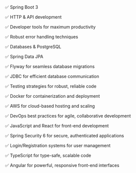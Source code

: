✅ Spring Boot 3

✅ HTTP & API development

✅ Developer tools for maximum productivity

✅ Robust error handling techniques

✅ Databases & PostgreSQL

✅ Spring Data JPA

✅ Flyway for seamless database migrations

✅ JDBC for efficient database communication

✅ Testing strategies for robust, reliable code

✅ Docker for containerization and deployment

✅ AWS for cloud-based hosting and scaling

✅ DevOps best practices for agile, collaborative development

✅ JavaScript and React for front-end development

✅ Spring Security 6 for secure, authenticated applications

✅ Login/Registration systems for user management

✅ TypeScript for type-safe, scalable code

✅ Angular for powerful, responsive front-end interfaces
